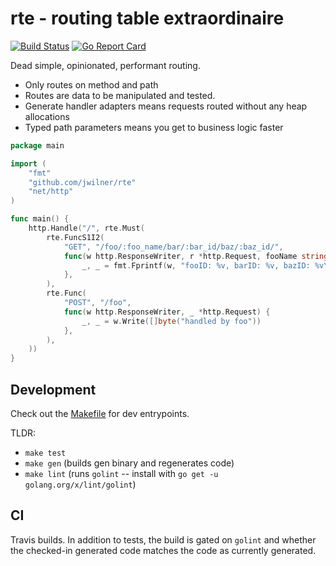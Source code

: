 # rte - routing table extraordinaire

[![Build Status](https://travis-ci.com/jwilner/rte.svg?branch=master)](https://travis-ci.com/jwilner/rte)
[![Go Report Card](https://goreportcard.com/badge/github.com/jwilner/rte)](https://goreportcard.com/report/github.com/jwilner/rte)

Dead simple, opinionated, performant routing.

- Only routes on method and path
- Routes are data to be manipulated and tested.
- Generate handler adapters means requests routed without any heap allocations
- Typed path parameters means you get to business logic faster

```go
package main

import (
    "fmt"
    "github.com/jwilner/rte"
    "net/http"
)

func main() {
    http.Handle("/", rte.Must(
        rte.FuncS1I2(
            "GET", "/foo/:foo_name/bar/:bar_id/baz/:baz_id/",
            func(w http.ResponseWriter, r *http.Request, fooName string, barID, bazID int64) {
                _, _ = fmt.Fprintf(w, "fooID: %v, barID: %v, bazID: %v\n", fooName, barID, bazID)
            },
        ),
        rte.Func(
            "POST", "/foo",
            func(w http.ResponseWriter, _ *http.Request) {
                _, _ = w.Write([]byte("handled by foo"))
            },
        ),
    ))
}
```

## Development

Check out the [Makefile](Makefile) for dev entrypoints.

TLDR:
- `make test`
- `make gen` (builds gen binary and regenerates code)
- `make lint` (runs `golint` -- install with `go get -u golang.org/x/lint/golint`)

## CI

Travis builds. In addition to tests, the build is gated on `golint` and whether the checked-in generated code matches the code as currently generated.
